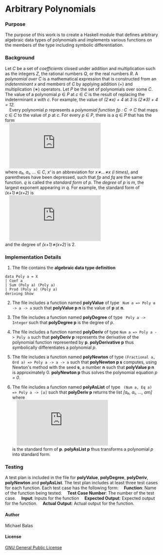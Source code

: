 # Arbitrary Polynomials
### Purpose
The purpose of this work is to create a Haskell module that defines arbitrary algebraic data types of polynomials and implements various functions on the members of the type including symbolic differentiation.
### Background
Let *C* be a set of *coefficients* closed under addition and multiplication such as the integers *Z*, the rational numbers *Q*, or the real numbers *R*. A *polynomial over C* is a mathematical expression that is constructed from an *indeterminant x* and members of *C* by applying addition (+) and multiplication (∗) operators. Let *P* be the set of polynomials over some *C*. The value of a polynomial *p* ∈ *P* at *c* ∈ *C* is the result of replacing the indeterminant *x* with *c*. For example, the value of *(2∗x) + 4* at *3* is *(2∗3) + 4 = 12.*   
&ensp;&ensp;Every polynomial *p* represents a *polynomial function* *fp : C → C* that maps *c* ∈ *C* to the value of *p* at *c*. For every *p* ∈ *P*, there is a *q* ∈ *P* that has the form <br />
&ensp;&ensp;![equation](https://latex.codecogs.com/gif.latex?a_0%20&plus;%20a_1*x%5E1%20&plus;%20a_2*x%5E2%20&plus;%20%5Ccdots%20&plus;%20a_m*x%5Em%2C)  <br />
where *a₀, a₁, ...* ∈ *C*, *xⁱ* is an abbreviation for *x∗...∗x (i times)*, and parentheses have been depressed, such that *fp* and *fq* are the same function. *q* is called the *standard form* of *p*. The *degree* of *p* is *m*, the largest exponent appearing in *q*. For example, the standard form of *(x+1)∗(x+2)* is  <br />
&ensp;&ensp;![equation](https://latex.codecogs.com/gif.latex?2%20&plus;%203%20*%20x%5E1%20&plus;%20x%5E2)  <br />
and the degree of *(x+1)∗(x+2)* is 2.
### Implementation Details
1. The file contains the **algebraic data type definition**
```
data Poly a = X
| Coef a
| Sum (Poly a) (Poly a)
| Prod (Poly a) (Poly a)
deriving Show
```

2. The file includes a function named **polyValue** of type
``` Num a => Poly a -> a -> a```
such that **polyValue p n** is the value of **p** at **n**. 

3. The file includes a function named **polyDegree** of type
``` Poly a -> Integer```
such that **polyDegree p** is the degree of *p*.

4. The file includes a function named **polyDeriv** of type
```Num a => Poly a -> Poly a```
such that **polyDeriv p** represents the derivative of the polynomial function represented by **p**. **polyDerivative p** thus symbolically differentiates a polynomial *p*. 

5. The file includes a function named **polyNewton** of type
``` (Fractional a, Ord a) => Poly a -> a -> a ```
such that **polyNewton p s** computes, using Newton's method with the seed **s**, a number **n** such that **polyValue p n** is approximately 0. **polyNewton p** thus solves the polynomial equation *p = 0*.

6. The file includes a function named **polyAsList** of type
``` (Num a, Eq a) => Poly a -> [a]```
such that **polyDeriv p** returns the list *[a₀, a₁, ..., am]* where  <br />
&ensp;&ensp;![equation](https://latex.codecogs.com/gif.latex?a_0%20&plus;%20a_1*x%5E1%20&plus;%20a_2*x%5E2%20&plus;%20%5Ccdots%20&plus;%20a_m*x%5Em)  <br />
is the standard form of **p**. **polyAsList p** thus transforms a polynomial *p* into standard form. 
### Testing
A test plan is included in the file for **polyValue**, **polyDegree**, **polyDeriv**, **polyNewton** and **polyAsList**. The test plan includes at least three test cases for each function. 
Each test case has the following form:
&ensp;&ensp;**Function**: Name of the function being tested.
&ensp;&ensp;**Test Case Number**: The number of the test case.
&ensp;&ensp;**Input**: Inputs for the function
&ensp;&ensp;**Expected Output**: Expected output for the function.
&ensp;&ensp;**Actual Output**: Actual output for the function.
#### Author
Michael Balas

#### License
[GNU General Public License](../LICENSE)
